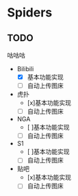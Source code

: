 # Spiders

## TODO
咕咕咕
- Bilibili
  - [x] 基本功能实现
  - [ ] 自动上传图床
- 虎扑
  - [x]基本功能实现
  - [ ] 自动上传图床
- NGA
  - [ ]基本功能实现
  - [ ] 自动上传图床
- S1
  - [ ]基本功能实现
  - [ ] 自动上传图床
- 贴吧
  - [x]基本功能实现
  - [ ] 自动上传图床